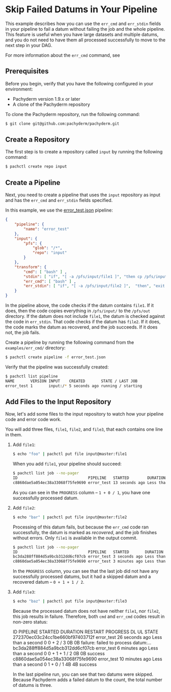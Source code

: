 # Skip Failed Datums in Your Pipeline

This example describes how you can use the `err_cmd` and `err_stdin` fields
in your pipeline to fail a datum without failing the job and the whole
pipeline. This feature is useful when you have large datasets and multiple
datums, and you do not need to have them all processed successfully to
move to the next step in your DAG.

For more information about the `err_cmd` command, see [](../../docs/err_cmd.md)

## Prerequisites

Before you begin, verify that you have the following configured in your
environment:

* Pachyderm version 1.9.x or later
* A clone of the Pachyderm repository

To clone the Pachyderm repository, run the following command:

```bash
$ git clone git@github.com:pachyderm/pachyderm.git
```

## Create a Repository

The first step is to create a repository called `input` by running the
following command:

```bash
$ pachctl create repo input
```

## Create a Pipeline

Next, you need to create a pipeline that uses the `input` repository
as input and has the `err_cmd` and `err_stdin` fields specified.

In this example, we use the [error_test.json](error_test.json)
pipeline:

```json
{
    "pipeline": {
        "name": "error_test"
    },
    "input": {
        "pfs": {
            "glob": "/*",
            "repo": "input"
        }
    },
    "transform": {
        "cmd": [ "bash" ] ,
        "stdin": [ "if", "[ -a /pfs/input/file1 ]", "then cp /pfs/input/* /pfs/out/", "exit 0",  "fi", "exit 1" ] ,
        "err_cmd": [ "bash" ] ,
        "err_stdin": [ "if", "[ -a /pfs/input/file2 ]",  "then", "exit 0", "fi", " exit 1" ]
    }
}
```

In the pipeline above, the code checks if the datum contains `file1`. If it
does, then the code copies everything in `/pfs/input/` to the `/pfs/out`
directory. If the datum does not include `file1`, the datum is checked
against the code in `err_stdin`. That code checks if the datum has
`file2`. If it does, the code marks the datum as recovered, and the
job succeeds. If it does not, the job fails.

Create a pipeline by running the following command from the `examples/err_cmd/`
directory:

```bash
$ pachctl create pipeline -f error_test.json
```

Verify that the pipeline was successfully created:

```bash
$ pachctl list pipeline
NAME       VERSION INPUT    CREATED       STATE / LAST JOB
error_test 1       input:/* 5 seconds ago running / starting
```

## Add Files to the Input Repository

Now, let's add some files to the input repository to watch how your pipeline
code and error code work.

You will add three files, `file1`, `file2`, and `file3`, that each contains one
line in them.

1. Add `file1`:

   ```bash
   $ echo "foo" | pachctl put file input@master:file1
   ```

   When you add `file1`, your pipeline should succeed:

   ```bash
   $ pachctl list job --no-pager
   ID                               PIPELINE   STARTED        DURATION           RESTART PROGRESS  DL UL STATE
   c8860dae5a054ec38a33068f75fe9690 error_test 13 seconds ago Less than a second 0       1 + 0 / 1 4B 4B success
   ```

   As you can see in the `PROGRESS` column – `1 + 0 / 1`, you have one
   successfully processed datum.

1. Add `file2`:

   ```bash
   $ echo "bar" | pachctl put file input@master:file2
   ```

   Processing of this datum fails, but because the `err_cmd` code ran successfully,
   the datum is marked as *recovered*, and the job finishes without errors.
   Only `file1` is available in the output commit.

   ```bash
   $ pachctl list job --no-pager
   ID                               PIPELINE   STARTED       DURATION           RESTART PROGRESS      DL UL STATE
   bc3da288ff884d5a9bcb312dd6cf07cb error_test 3 seconds ago Less than a second 0       0 + 1 + 1 / 2 0B 0B success
   c8860dae5a054ec38a33068f75fe9690 error_test 3 minutes ago Less than a second 0       1 + 0 / 1     4B 4B success
   ```

   In the `PROGRESS` column, you can see that the last job did not have
   any successfully processed datums, but it had a skipped datum and a
   recovered datum – `0 + 1 + 1 / 2`.

1. Add `file3`:


   ```bash
   $ echo "baz" | pachctl put file input@master:file3
   ```

   Because the processed datum does not have neither `file1`, nor
   `file2`, this job results in failure. Therefore, both `cmd`
   and `err_cmd` codes result in non-zero status:

   ID                               PIPELINE   STARTED        DURATION           RESTART PROGRESS      DL UL STATE
   272370ec03c24cc1be660bf97403712f error_test 26 seconds ago Less than a second 0       0 + 2 / 3     0B 0B failure: failed to process datum:...
   bc3da288ff884d5a9bcb312dd6cf07cb error_test 6 minutes ago  Less than a second 0       0 + 1 + 1 / 2 0B 0B success
   c8860dae5a054ec38a33068f75fe9690 error_test 10 minutes ago Less than a second 0       1 + 0 / 1     4B 4B success

   In the last pipeline run, you can see that two datums were skipped.
   Because Pachyderm adds a failed datum to the count, the total number
   of datums is three.
